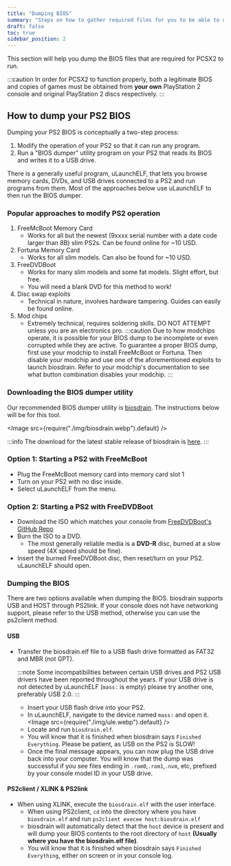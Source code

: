 ```yaml
---
title: "Dumping BIOS"
summary: "Steps on how to gather required files for you to be able to use PCSX2"
draft: false
toc: true
sidebar_position: 2
---
```


This section will help you dump the BIOS files that are required for PCSX2 to run.

:::caution
In order for PCSX2 to function properly, both a legitimate BIOS and copies of games must be obtained from **your own** PlayStation 2 console and original PlayStation 2 discs respectively.
:::

## How to dump your PS2 BIOS

Dumping your PS2 BIOS is conceptually a two-step process:

1. Modify the operation of your PS2 so that it can run any program.
2. Run a "BIOS dumper" utility program on your PS2 that reads its BIOS and writes it to a USB drive.

There is a generally useful program, uLaunchELF, that lets you browse memory cards, DVDs, and USB drives connected to a PS2 and run programs from them. Most of the approaches below use uLaunchELF to then run the BIOS dumper.

### Popular approaches to modify PS2 operation

1. FreeMcBoot Memory Card
   - Works for all but the newest (9xxxx serial number with a date code larger than 8B) slim PS2s. Can be found online for ~10 USD.
2. Fortuna Memory Card
   - Works for all slim models. Can also be found for ~10 USD.
3. FreeDVDBoot
   - Works for many slim models and some fat models. Slight effort, but free.
   - You will need a blank DVD for this method to work!
4. Disc swap exploits
   - Technical in nature, involves hardware tampering. Guides can easily be found online.
5. Mod chips
   - Extremely technical, requires soldering skills. DO NOT ATTEMPT unless you are an electronics pro.
     :::caution
     Due to how modchips operate, it is possible for your BIOS dump to be incomplete or even corrupted while they are active.
     To guarantee a proper BIOS dump, first use your modchip to install FreeMcBoot or Fortuna. Then disable your modchip and use one of the aforementioned exploits to launch biosdrain.
     Refer to your modchip's documentation to see what button combination disables your modchip.
     :::

### Downloading the BIOS dumper utility

Our recommended BIOS dumper utility is [biosdrain](https://github.com/F0bes/biosdrain). The instructions below will be for this tool.

<Image src={require("./img/biosdrain.webp").default} />

:::info
The download for the latest stable release of biosdrain is [here](https://github.com/f0bes/biosdrain/releases/latest/download/biosdrain.elf).
:::

### Option 1: Starting a PS2 with FreeMcBoot

- Plug the FreeMcBoot memory card into memory card slot 1
- Turn on your PS2 with no disc inside.
- Select uLaunchELF from the menu.

### Option 2: Starting a PS2 with FreeDVDBoot

- Download the ISO which matches your console from [FreeDVDBoot's GitHub Repo](https://github.com/CTurt/FreeDVDBoot/tree/master/PREBUILT%20ISOs)
- Burn the ISO to a DVD.
  - The most generally reliable media is a **DVD-R** disc, burned at a slow speed (4X speed should be fine).
- Insert the burned FreeDVDBoot disc, then reset/turn on your PS2. uLaunchELF should open.

### Dumping the BIOS

There are two options available when dumping the BIOS.
biosdrain supports USB and HOST through PS2link. If your console does not have networking support, please refer to the USB method, otherwise you can use the ps2client method.

#### USB

- Transfer the biosdrain.elf file to a USB flash drive formatted as FAT32 and MBR (not GPT).

  :::note
  Some incompatibilities between certain USB drives and PS2 USB drivers have been reported throughout the years. If your USB drive is not detected by uLaunchELF (`mass:` is empty) please try another one, preferably USB 2.0.
  :::

  - Insert your USB flash drive into your PS2.
  - In uLaunchELF, navigate to the device named `mass:` and open it.
    <Image src={require("./img/ule.webp").default} />
  - Locate and run `biosdrain.elf`.
  - You will know that it is finished when biosdrain says `Finished Everything`. Please be patient, as USB on the PS2 is SLOW!
  - Once the final message appears, you can now plug the USB drive back into your computer. You will know that the dump was successful if you see files ending in `.rom0`,`.rom1`,`.nvm`, etc, prefixed by your console model ID in your USB drive.

#### PS2client / XLINK & PS2link

- When using XLINK, execute the `biosdrain.elf` with the user interface.
  - When using PS2client, `cd` into the directory where you have `biosdrain.elf` and run `ps2client execee host:biosdrain.elf`
  - biosdrain will automatically detect that the `host` device is present and will dump your BIOS contents to the root directory of `host` **(Usually where you have the biosdrain.elf file)**.
  - You will know that it is finished when biosdrain says `Finished Everything`, either on screen or in your console log.

